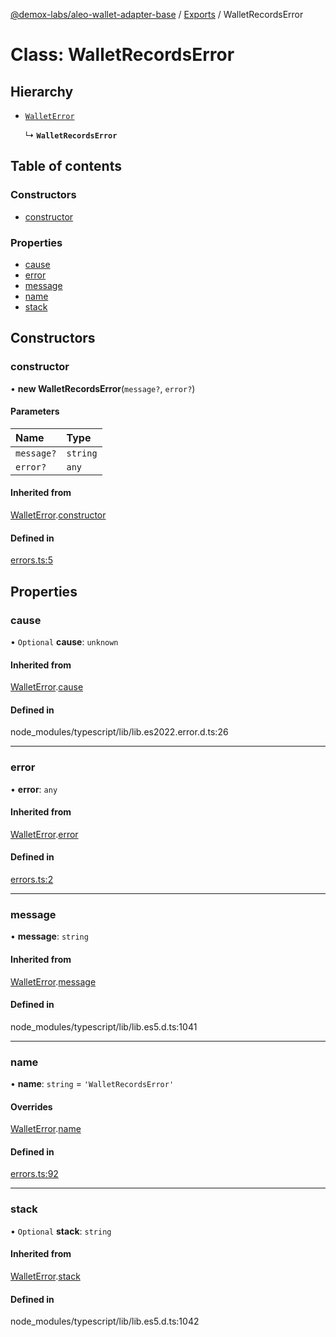 [@demox-labs/aleo-wallet-adapter-base](../README.md) / [Exports](../modules.md) / WalletRecordsError

# Class: WalletRecordsError

## Hierarchy

- [`WalletError`](WalletError.md)

  ↳ **`WalletRecordsError`**

## Table of contents

### Constructors

- [constructor](WalletRecordsError.md#constructor)

### Properties

- [cause](WalletRecordsError.md#cause)
- [error](WalletRecordsError.md#error)
- [message](WalletRecordsError.md#message)
- [name](WalletRecordsError.md#name)
- [stack](WalletRecordsError.md#stack)

## Constructors

### constructor

• **new WalletRecordsError**(`message?`, `error?`)

#### Parameters

| Name | Type |
| :------ | :------ |
| `message?` | `string` |
| `error?` | `any` |

#### Inherited from

[WalletError](WalletError.md).[constructor](WalletError.md#constructor)

#### Defined in

[errors.ts:5](https://github.com/demox-labs/leo-wallet-adapter/blob/d6f035f/packages/core/base/errors.ts#L5)

## Properties

### cause

• `Optional` **cause**: `unknown`

#### Inherited from

[WalletError](WalletError.md).[cause](WalletError.md#cause)

#### Defined in

node_modules/typescript/lib/lib.es2022.error.d.ts:26

___

### error

• **error**: `any`

#### Inherited from

[WalletError](WalletError.md).[error](WalletError.md#error)

#### Defined in

[errors.ts:2](https://github.com/demox-labs/leo-wallet-adapter/blob/d6f035f/packages/core/base/errors.ts#L2)

___

### message

• **message**: `string`

#### Inherited from

[WalletError](WalletError.md).[message](WalletError.md#message)

#### Defined in

node_modules/typescript/lib/lib.es5.d.ts:1041

___

### name

• **name**: `string` = `'WalletRecordsError'`

#### Overrides

[WalletError](WalletError.md).[name](WalletError.md#name)

#### Defined in

[errors.ts:92](https://github.com/demox-labs/leo-wallet-adapter/blob/d6f035f/packages/core/base/errors.ts#L92)

___

### stack

• `Optional` **stack**: `string`

#### Inherited from

[WalletError](WalletError.md).[stack](WalletError.md#stack)

#### Defined in

node_modules/typescript/lib/lib.es5.d.ts:1042
